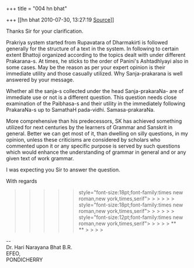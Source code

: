 +++
title = "004 hn bhat"

+++
[[hn bhat	2010-07-30, 13:27:19 [Source](https://groups.google.com/g/bvparishat/c/7WpWV-cdJeE)]]



Thanks Sir for your clarification.

  

Prakriya system started from Rupavatara of Dharmakirti is followed generally for the structure of a text in the system. In following to certain extent Bhattoji organized according to the topics dealt with under different Prakarana-s. At times, he sticks to the order of Panini's Ashtadhlyayi also in some cases. May be the reason as per your expert opinion is their immediate utility and those casually utilized. Why Sanja-prakarana is well answered by your message.

  

Whether all the sanja-s collected under the head Sanja-prakaraNa- are of immediate use or not is a different question. This question needs close examination of the Paibhasa-s and their utility in the immediately following PrakaraNa-s up to SamathaH pada-vidhi. Samasa-prakaraNa.

  

More comprehensive than his predecessors, SK has achieved something utilized for next centuries by the learners of Grammar and Sanskrit in general. Better we can get most of it, than dwelling on silly questions, in my opinion, unless these criticisms are considered by scholars who commented upon it or any specific purpose is served by such questions which would enhance the understanding of grammar in general and or any given text of work grammar.

  

I was expecting you Sir to answer the question.

  

With regards

  

> 
> > 
> > 
> > > 
> > > >  > style="font-size:18pt;font-family:times new roman,new york,times,serif"> > > > >  > style="font-size:18pt;font-family:times new roman,new york,times,serif"> > > > >  > style="font-size:12pt;font-family:times new roman,new york,times,serif"> > > > > **  
> > ** > > > > 
> > > > 
> > > > 
> > > > 
> > 
> > 
> > 

--  
Dr. Hari Narayana Bhat B.R.  
EFEO,  
PONDICHERRY  

